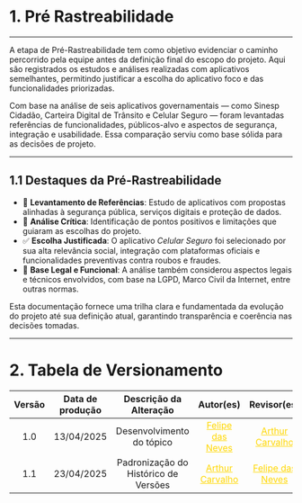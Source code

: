 # 1. Pré Rastreabilidade
---

A etapa de Pré-Rastreabilidade tem como objetivo evidenciar o caminho percorrido pela equipe antes da definição final do escopo do projeto. Aqui são registrados os estudos e análises realizadas com aplicativos semelhantes, permitindo justificar a escolha do aplicativo foco e das funcionalidades priorizadas.

Com base na análise de seis aplicativos governamentais — como Sinesp Cidadão, Carteira Digital de Trânsito e Celular Seguro — foram levantadas referências de funcionalidades, públicos-alvo e aspectos de segurança, integração e usabilidade. Essa comparação serviu como base sólida para as decisões de projeto.

---

## 1.1 Destaques da Pré-Rastreabilidade

- 📱 **Levantamento de Referências**: Estudo de aplicativos com propostas alinhadas à segurança pública, serviços digitais e proteção de dados.
- 🧩 **Análise Crítica**: Identificação de pontos positivos e limitações que guiaram as escolhas do projeto.
- ✅ **Escolha Justificada**: O aplicativo *Celular Seguro* foi selecionado por sua alta relevância social, integração com plataformas oficiais e funcionalidades preventivas contra roubos e fraudes.
- 🔐 **Base Legal e Funcional**: A análise também considerou aspectos legais e técnicos envolvidos, com base na LGPD, Marco Civil da Internet, entre outras normas.

Esta documentação fornece uma trilha clara e fundamentada da evolução do projeto até sua definição atual, garantindo transparência e coerência nas decisões tomadas.

---
# 2. Tabela de Versionamento 

| Versão | Data de produção   | Descrição da Alteração                               | Autor(es)             | Revisor(es)      |Data de Revisão |
| :----: | :----------------: | :--------------------------------------------------: | :-------------------: | :-------------:  |  :-----------: |
| 1.0 | 13/04/2025 | Desenvolvimento do tópico |<a style="color:gold;" href="https://github.com/FelipeFreire-gf" target="_blank">Felipe das Neves</a> |<a style="color:gold;" href="https://github.com/arthurlleite" target="_blank">Arthur Carvalho</a>| 23/04/2025|
| 1.1| 23/04/2025| Padronização do Histórico de Versões| <a style="color:gold;" href="https://github.com/arthurlleite" target="_blank">Arthur Carvalho</a>| <a style="color:gold;" href="https://github.com/FelipeFreire-gf" target="_blank">Felipe das Neves</a>| 23/04/2025|
